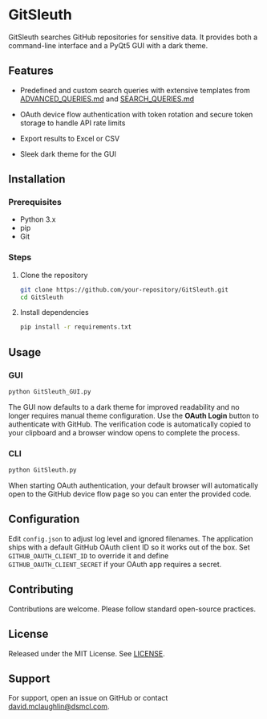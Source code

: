 # GitSleuth


GitSleuth searches GitHub repositories for sensitive data. It provides both a command-line interface and a PyQt5 GUI with a dark theme.

## Features
- Predefined and custom search queries with extensive templates from
  [ADVANCED_QUERIES.md](ADVANCED_QUERIES.md) and
  [SEARCH_QUERIES.md](SEARCH_QUERIES.md)
- OAuth device flow authentication with token rotation and secure token
  storage to handle API rate limits

- Export results to Excel or CSV
- Sleek dark theme for the GUI

## Installation
### Prerequisites
- Python 3.x
- pip
- Git

### Steps
1. Clone the repository

   ```bash
   git clone https://github.com/your-repository/GitSleuth.git
   cd GitSleuth
   ```
2. Install dependencies
   ```bash
   pip install -r requirements.txt
   ```

## Usage
### GUI
```bash
python GitSleuth_GUI.py
```

The GUI now defaults to a dark theme for improved readability and no longer
requires manual theme configuration. Use the **OAuth Login** button to
authenticate with GitHub. The verification code is automatically copied to your
clipboard and a browser window opens to complete the process.



### CLI
```bash
python GitSleuth.py
```
When starting OAuth authentication, your default browser will automatically open
to the GitHub device flow page so you can enter the provided code.

## Configuration
Edit `config.json` to adjust log level and ignored filenames. The
application ships with a default GitHub OAuth client ID so it works out of
the box. Set `GITHUB_OAUTH_CLIENT_ID` to override it and define
`GITHUB_OAUTH_CLIENT_SECRET` if your OAuth app requires a secret.


## Contributing
Contributions are welcome. Please follow standard open-source practices.

## License
Released under the MIT License. See [LICENSE](LICENSE).

## Support
For support, open an issue on GitHub or contact david.mclaughlin@dsmcl.com.
